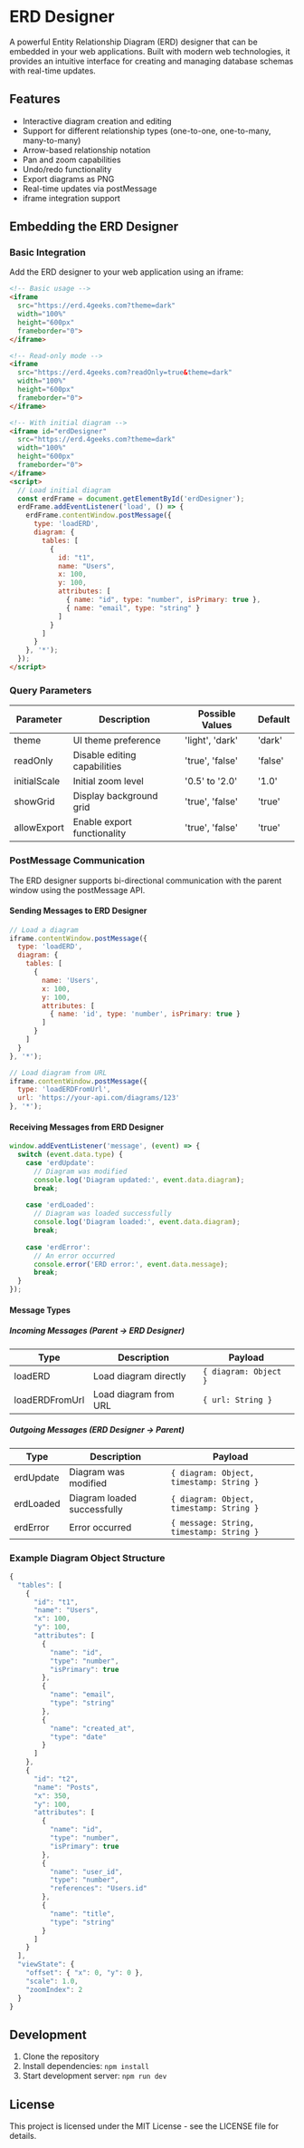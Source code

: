 # ERD Designer

A powerful Entity Relationship Diagram (ERD) designer that can be embedded in your web applications. Built with modern web technologies, it provides an intuitive interface for creating and managing database schemas with real-time updates.

## Features

- Interactive diagram creation and editing
- Support for different relationship types (one-to-one, one-to-many, many-to-many)
- Arrow-based relationship notation
- Pan and zoom capabilities
- Undo/redo functionality
- Export diagrams as PNG
- Real-time updates via postMessage
- iframe integration support

## Embedding the ERD Designer

### Basic Integration

Add the ERD designer to your web application using an iframe:

```html
<!-- Basic usage -->
<iframe 
  src="https://erd.4geeks.com?theme=dark" 
  width="100%" 
  height="600px"
  frameborder="0">
</iframe>

<!-- Read-only mode -->
<iframe 
  src="https://erd.4geeks.com?readOnly=true&theme=dark" 
  width="100%" 
  height="600px"
  frameborder="0">
</iframe>

<!-- With initial diagram -->
<iframe id="erdDesigner"
  src="https://erd.4geeks.com?theme=dark" 
  width="100%" 
  height="600px"
  frameborder="0">
</iframe>
<script>
  // Load initial diagram
  const erdFrame = document.getElementById('erdDesigner');
  erdFrame.addEventListener('load', () => {
    erdFrame.contentWindow.postMessage({
      type: 'loadERD',
      diagram: {
        tables: [
          {
            id: "t1",
            name: "Users",
            x: 100,
            y: 100,
            attributes: [
              { name: "id", type: "number", isPrimary: true },
              { name: "email", type: "string" }
            ]
          }
        ]
      }
    }, '*');
  });
</script>
```

### Query Parameters

| Parameter | Description | Possible Values | Default |
|-----------|-------------|-----------------|---------|
| theme | UI theme preference | 'light', 'dark' | 'dark' |
| readOnly | Disable editing capabilities | 'true', 'false' | 'false' |
| initialScale | Initial zoom level | '0.5' to '2.0' | '1.0' |
| showGrid | Display background grid | 'true', 'false' | 'true' |
| allowExport | Enable export functionality | 'true', 'false' | 'true' |

### PostMessage Communication

The ERD designer supports bi-directional communication with the parent window using the postMessage API.

#### Sending Messages to ERD Designer

```javascript
// Load a diagram
iframe.contentWindow.postMessage({
  type: 'loadERD',
  diagram: {
    tables: [
      {
        name: 'Users',
        x: 100,
        y: 100,
        attributes: [
          { name: 'id', type: 'number', isPrimary: true }
        ]
      }
    ]
  }
}, '*');

// Load diagram from URL
iframe.contentWindow.postMessage({
  type: 'loadERDFromUrl',
  url: 'https://your-api.com/diagrams/123'
}, '*');
```

#### Receiving Messages from ERD Designer

```javascript
window.addEventListener('message', (event) => {
  switch (event.data.type) {
    case 'erdUpdate':
      // Diagram was modified
      console.log('Diagram updated:', event.data.diagram);
      break;
    
    case 'erdLoaded':
      // Diagram was loaded successfully
      console.log('Diagram loaded:', event.data.diagram);
      break;
      
    case 'erdError':
      // An error occurred
      console.error('ERD error:', event.data.message);
      break;
  }
});
```

#### Message Types

##### Incoming Messages (Parent → ERD Designer)

| Type | Description | Payload |
|------|-------------|---------|
| loadERD | Load diagram directly | `{ diagram: Object }` |
| loadERDFromUrl | Load diagram from URL | `{ url: String }` |

##### Outgoing Messages (ERD Designer → Parent)

| Type | Description | Payload |
|------|-------------|---------|
| erdUpdate | Diagram was modified | `{ diagram: Object, timestamp: String }` |
| erdLoaded | Diagram loaded successfully | `{ diagram: Object, timestamp: String }` |
| erdError | Error occurred | `{ message: String, timestamp: String }` |

### Example Diagram Object Structure

```javascript
{
  "tables": [
    {
      "id": "t1",
      "name": "Users",
      "x": 100,
      "y": 100,
      "attributes": [
        {
          "name": "id",
          "type": "number",
          "isPrimary": true
        },
        {
          "name": "email",
          "type": "string"
        },
        {
          "name": "created_at",
          "type": "date"
        }
      ]
    },
    {
      "id": "t2",
      "name": "Posts",
      "x": 350,
      "y": 100,
      "attributes": [
        {
          "name": "id",
          "type": "number",
          "isPrimary": true
        },
        {
          "name": "user_id",
          "type": "number",
          "references": "Users.id"
        },
        {
          "name": "title",
          "type": "string"
        }
      ]
    }
  ],
  "viewState": {
    "offset": { "x": 0, "y": 0 },
    "scale": 1.0,
    "zoomIndex": 2
  }
}
```

## Development

1. Clone the repository
2. Install dependencies: `npm install`
3. Start development server: `npm run dev`

## License

This project is licensed under the MIT License - see the LICENSE file for details.
